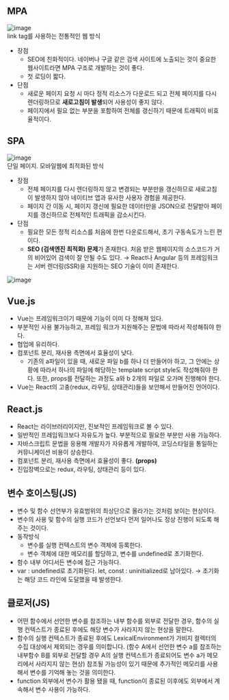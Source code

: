 ## MPA
![image](https://github.com/abcxj123/1day1commit/assets/99263360/f313124c-9017-43d8-bec5-fcbbda046218)  
link tag를 사용하는 전통적인 웹 방식
- 장점
  - SEO에 친화적이다. 네이버나 구글 같은 검색 사이트에 노출되는 것이 중요한 웹사이트라면 MPA 구조로 개발하는 것이 좋다.
  - 첫 로딩이 짧다.
- 단점
  - 새로운 페이지 요청 시 마다 정적 리소스가 다운로드 되고 전체 페이지를 다시 렌더링하므로 **새로고침이 발생**되어 사용성이 좋지 않다.
  - 페이지에서 필요 없는 부분을 포함하여 전체를 갱신하기 때문에 트래픽이 비효율적이다.

## SPA
![image](https://github.com/abcxj123/1day1commit/assets/99263360/60f2a922-5f6e-4cae-9ccc-2fb7a0bee032)  
단일 페이지. 모바일웹에 최적화된 방식
- 장점
  - 전체 페이지를 다시 렌더링하지 않고 변경되는 부분만을 갱신하므로 새로고침이 발생하지 않아 네이티브 앱과 유사한 사용자 경험을 제공한다.
  - 페이지 간 이동 시, 페이지 갱신에 필요한 데이터만을 JSON으로 전달받아 페이지를 갱신하므로 전체적인 트래픽을 감소시킨다.
- 단점
  - 필요한 모든 정적 리소스를 처음에 한번 다운로드해서, 초기 구동속도가 느린 편이다.
  - **SEO (검색엔진 최적화) 문제**가 존재한다. 처음 받은 웹페이지의 소스코드가 거의 비어있어 검색이 잘 안될 수도 있다. → React나 Angular 등의 프레임워크는 서버 렌더링(SSR)을 지원하는 SEO 기술이 이미 존재한다.

![image](https://github.com/abcxj123/1day1commit/assets/99263360/0cf6bbda-d7d4-4821-939c-a9f903a894e1)

## Vue.js
- Vue는 프레임워크이기 때문에 기능이 이미 다 정해져 있다.
- 부분적인 사용 불가능하고, 프레임 워크가 지원해주는 문법에 따라서 작성해줘야 한다.
- 협업에 유리하다.
- 컴포넌트 분리, 재사용 측면에서 효율성이 낮다.
  - 기존의 a파일이 있을 때, 새로운 파일 b를 하나 더 만들어야 하고, 그 안에는 상황에 따라서 하나의 파일에 해당하는 template script style도 작성해줘야 한다. 또한, props를 전달하는 과정도 a와 b 2개의 파일로 오가며 진행해야 한다.
- Vue는 React의 고충(redux, 라우팅, 상태관리)들을 보안해서 만들어진 언어이다.

## React.js
- React는 라이브러리이지만, 진보적인 프레임워크로 볼 수 있다.
- 일반적인 프레임워크보다 자유도가 높다. 부분적으로 필요한 부분만 사용 가능하다.
- 자바스크립트 문법을 응용해 개발자가 자유롭게 개발하여, 코딩스타일을 통일하는 커뮤니케이션 비용이 상승한다.
- 컴포넌트 분리, 재사용 측면에서 효율성이 좋다. **(props)**
- 진입장벽으로는 redux, 라우팅, 상태관리 등이 있다.

## 변수 호이스팅(JS)
- 변수 및 함수 선언부가 유효범위의 최상단으로 올라가는 것처럼 보이는 현상이다.
- 변수의 사용 및 함수의 실행 코드가 선언보다 먼저 일어나도 정상 진행이 되도록 해주는 것이다.
- 동작방식
  - 변수를 실행 컨텍스트의 변수 객체에 등록한다.
  - 변수 객체에 대한 메모리를 할당하고, 변수를 undefined로 초기화한다.
- 함수 내부 어디서든 변수에 접근 가능하다.
- var : undefined로 초기화된다. let, const : uninitialized로 남아있다. → 초기화는 해당 코드 라인에 도달했을 때 발생한다.

## 클로저(JS)
- 어떤 함수에서 선언한 변수를 참조하는 내부 함수를 외부로 전달한 경우, 함수의 실행 컨텍스트가 종료된 후에도 해당 변수가 사라지지 않는 현상을 말한다.
- 함수의 실행 컨텍스트가 종료된 후에도 LexicalEnvironment가 가비지 컬렉터의 수집 대상에서 제외되는 경우를 의미합니다. (함수 A에서 선언한 변수 a를 참조하는 내부함수 B를 외부로 전달할 경우 A의 실행 컨텍스트가 종료되어도 변수 a가 메모리에서 사라지지 않는 현상)
참조될 가능성이 있기 때문에 추가적인 메모리를 사용해서 변수를 기억해 놓는 것을 의미한다.
- function 외부에서 변수가 활용 됐을 때, function이 종료된 이후에도 외부에서 계속해서 변수 사용이 가능하다.
